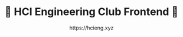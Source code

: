 <div align="center">
    <h1>👷 HCI Engineering Club Frontend 👷</h1>
    <p>https://hcieng.xyz</p>
</div>